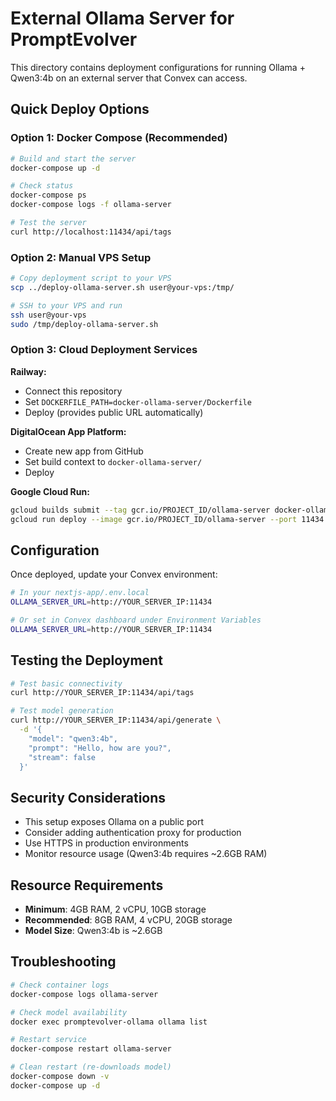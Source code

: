 # External Ollama Server for PromptEvolver

This directory contains deployment configurations for running Ollama + Qwen3:4b on an external server that Convex can access.

## Quick Deploy Options

### Option 1: Docker Compose (Recommended)

```bash
# Build and start the server
docker-compose up -d

# Check status
docker-compose ps
docker-compose logs -f ollama-server

# Test the server
curl http://localhost:11434/api/tags
```

### Option 2: Manual VPS Setup

```bash
# Copy deployment script to your VPS
scp ../deploy-ollama-server.sh user@your-vps:/tmp/

# SSH to your VPS and run
ssh user@your-vps
sudo /tmp/deploy-ollama-server.sh
```

### Option 3: Cloud Deployment Services

**Railway:**

- Connect this repository
- Set `DOCKERFILE_PATH=docker-ollama-server/Dockerfile`
- Deploy (provides public URL automatically)

**DigitalOcean App Platform:**

- Create new app from GitHub
- Set build context to `docker-ollama-server/`
- Deploy

**Google Cloud Run:**

```bash
gcloud builds submit --tag gcr.io/PROJECT_ID/ollama-server docker-ollama-server/
gcloud run deploy --image gcr.io/PROJECT_ID/ollama-server --port 11434
```

## Configuration

Once deployed, update your Convex environment:

```bash
# In your nextjs-app/.env.local
OLLAMA_SERVER_URL=http://YOUR_SERVER_IP:11434

# Or set in Convex dashboard under Environment Variables
OLLAMA_SERVER_URL=http://YOUR_SERVER_IP:11434
```

## Testing the Deployment

```bash
# Test basic connectivity
curl http://YOUR_SERVER_IP:11434/api/tags

# Test model generation
curl http://YOUR_SERVER_IP:11434/api/generate \
  -d '{
    "model": "qwen3:4b",
    "prompt": "Hello, how are you?",
    "stream": false
  }'
```

## Security Considerations

- This setup exposes Ollama on a public port
- Consider adding authentication proxy for production
- Use HTTPS in production environments
- Monitor resource usage (Qwen3:4b requires ~2.6GB RAM)

## Resource Requirements

- **Minimum**: 4GB RAM, 2 vCPU, 10GB storage
- **Recommended**: 8GB RAM, 4 vCPU, 20GB storage
- **Model Size**: Qwen3:4b is ~2.6GB

## Troubleshooting

```bash
# Check container logs
docker-compose logs ollama-server

# Check model availability
docker exec promptevolver-ollama ollama list

# Restart service
docker-compose restart ollama-server

# Clean restart (re-downloads model)
docker-compose down -v
docker-compose up -d
```
